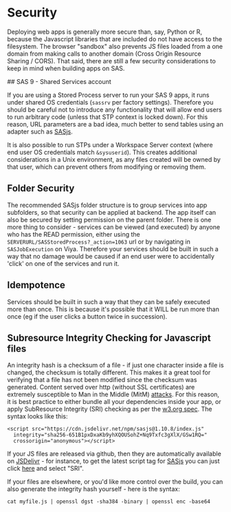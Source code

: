 # Security

Deploying web apps is generally more secure than, say, Python or R, because the Javascript libraries that are included do not have access to the filesystem. The browser "sandbox" also prevents JS files loaded from a one domain from making calls to another domain (Cross Origin Resource Sharing / CORS). That said, there are still a few security considerations to keep in mind when building apps on SAS.

## SAS 9 - Shared Services account

If you are using a Stored Process server to run your SAS 9 apps, it runs under shared OS credentials (`sassrv` per factory settings). Therefore you should be careful not to introduce any functionality that will allow end users to run arbitrary code (unless that STP context is locked down). For this reason, URL parameters are a bad idea, much better to send tables using an adapter such as [SASjs](https://sasjs.io).

It is also possible to run STPs under a Workspace Server context (where end user OS credentials match `&sysuserid`). This creates additional considerations in a Unix environment, as any files created will be owned by that user, which can prevent others from modifying or removing them.

## Folder Security

The recommended SASjs folder structure is to group services into app subfolders, so that security can be applied at backend. The app itself can also be secured by setting permission on the parent folder. There is one more thing to consider - services can be viewed (and executed) by anyone who has the READ permission, either using the `SERVERURL/SASStoredProcess?_action=1063` url or by navigating in `SASJobExecution` on Viya. Therefore your services should be built in such a way that no damage would be caused if an end user were to accidentally 'click' on one of the services and run it.

## Idempotence

Services should be built in such a way that they can be safely executed more than once. This is because it's possible that it WILL be run more than once (eg if the user clicks a button twice in succession).

## Subresource Integrity Checking for Javascript files

An integrity hash is a checksum of a file - if just one character inside a file is changed, the checksum is totally different. This makes it a great tool for verifying that a file has not been modified since the checksum was generated. Content served over http (without SSL certificates) are extremely susceptible to Man in the Middle (MitM) [attacks](https://hackernoon.com/a-hacker-intercepted-your-wifi-traffic-stole-your-contacts-passwords-financial-data-heres-how-4fc0df9ff152). For this reason, it is best practice to either bundle all your dependencies inside your app, or apply SubResource Integrity (SRI) checking as per the [w3.org spec](https://www.w3.org/TR/SRI). The syntax looks like this:

```
<script src="https://cdn.jsdelivr.net/npm/sasjs@1.10.8/index.js"
  integrity="sha256-651B1pxDxaKb9yhXQOUSohZ+Nq9Txfc3gXlX/GSw1RQ="
  crossorigin="anonymous"></script>
```

If your JS files are released via github, then they are automatically available on [JSDelivr](https://www.jsdelivr.com/) - for instance, to get the latest script tag for [SASjs](https://github.com/macropeople/sasjs) you can just click [here](https://www.jsdelivr.com/package/npm/sasjs?tab=collection) and select "SRI".

If your files are elsewhere, or you'd like more control over the build, you can also generate the integrity hash yourself - here is the syntax:

```
cat myfile.js | openssl dgst -sha384 -binary | openssl enc -base64
```
